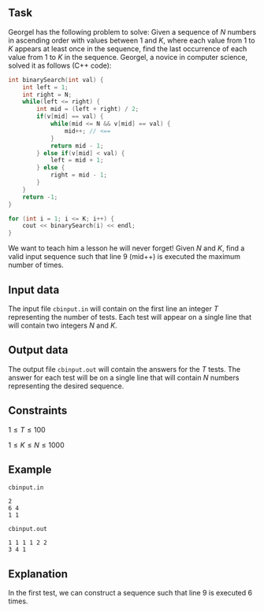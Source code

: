 ## Task

Georgel has the following problem to solve: Given a sequence of $N$ numbers in ascending order with values between $1$ and $K$, where each value from $1$ to $K$ appears at least once in the sequence, find the last occurrence of each value from $1$ to $K$ in the sequence. Georgel, a novice in computer science, solved it as follows (C++ code):

```cpp
int binarySearch(int val) {
    int left = 1;
    int right = N;
    while(left <= right) {
        int mid = (left + right) / 2;
        if(v[mid] == val) {
            while(mid <= N && v[mid] == val) {
                mid++; // <==
            }
            return mid - 1;
        } else if(v[mid] < val) {
            left = mid + 1;
        } else {
            right = mid - 1;
        }
    }
    return -1;
}

for (int i = 1; i <= K; i++) {
    cout << binarySearch(i) << endl;
}
```

We want to teach him a lesson he will never forget! Given $N$ and $K$, find a valid input sequence such that line 9 (mid++) is executed the maximum number of times.

## Input data

The input file `cbinput.in` will contain on the first line an integer $T$ representing the number of tests. Each test will appear on a single line that will contain two integers $N$ and $K$.

## Output data

The output file `cbinput.out` will contain the answers for the $T$ tests. The answer for each test will be on a single line that will contain $N$ numbers representing the desired sequence.

## Constraints

$1 \leq T \leq 100$

$1 \leq K \leq N \leq 1000$

## Example

`cbinput.in`
```
2
6 4
1 1
```

`cbinput.out`
```
1 1 1 1 2 2
3 4 1
```

## Explanation

In the first test, we can construct a sequence such that line $9$ is executed $6$ times.